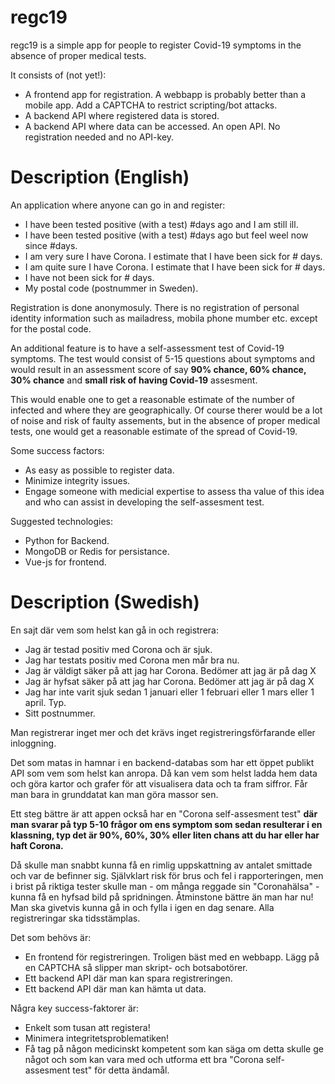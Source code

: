 # regc19

regc19 is a simple app for people to register Covid-19 symptoms in the absence of proper medical tests.

It consists of (not yet!):

 * A frontend app for registration. A webbapp is probably better than a mobile app. Add a CAPTCHA to restrict scripting/bot attacks.
 * A backend API where registered data is stored.
 * A backend API where data can be accessed. An open API. No registration needed and no API-key.

# Description (English)

An application where anyone can go in and register:

 * I have been tested positive (with a test) #days ago and I am still ill.
 * I have been tested positive (with a test) #days ago but feel weel now since #days.
 * I am very sure I have Corona. I estimate that I have been sick for # days.
 * I am quite sure I have Corona. I estimate that I have been sick for # days.
 * I have not been sick for # days.
 * My postal code (postnummer in Sweden).

Registration is done anonymosuly. There is no registration of personal identity information such as mailadress,
mobila phone mumber etc. except for the postal code.

An additional feature is to have a self-assessment test of Covid-19 symptoms. The test would consist of 5-15 questions about symptoms and would result in an assessment score of say **90% chance, 60% chance, 30% chance** and **small risk of having Covid-19** assesment.

This would enable one to get a reasonable estimate of the number of infected and where they are geographically. Of course therer would be a lot of noise and risk of faulty assements, but in the absence of proper medical tests, one would get a reasonable estimate of the spread of Covid-19.

Some success factors:

 * As easy as possible to register data.
 * Minimize integrity issues.
 * Engage someone with medicial expertise to assess tha value of this idea and who can assist in developing the self-assesment test.

Suggested technologies:

 * Python for Backend.
 * MongoDB or Redis for persistance.
 * Vue-js for frontend.
# Description (Swedish)

En sajt där vem som helst kan gå in och registrera:

 * Jag är testad positiv med Corona och är sjuk.
 * Jag har testats positiv med Corona men mår bra nu.
 * Jag är väldigt säker på att jag har Corona. Bedömer att jag är på dag X
 * Jag är hyfsat säker på att jag har Corona. Bedömer att jag är på dag X
 * Jag har inte varit sjuk sedan 1 januari eller 1 februari eller 1 mars eller 1 april. Typ.
 * Sitt postnummer.

Man registrerar inget mer och det krävs inget registreringsförfarande eller inloggning.

Det som matas in hamnar i en backend-databas som har ett öppet publikt API som vem som helst kan anropa. Då kan vem som helst ladda hem data och göra kartor och grafer för att visualisera data och ta fram siffror. Får man bara in grunddatat kan man göra massor sen.

Ett steg bättre är att appen också har en "Corona self-assesment test" **där man svarar på typ 5-10 frågor om ens symptom som sedan resulterar i en klassning, typ det är 90%, 60%, 30% eller liten chans att du har eller har haft Corona.**

Då skulle man snabbt kunna få en rimlig uppskattning av antalet smittade och var de befinner sig. Självklart risk för brus och fel i rapporteringen, men i brist på riktiga tester skulle man - om många reggade sin "Coronahälsa" - kunna få en hyfsad bild på spridningen. Åtminstone bättre än man har nu! Man ska givetvis kunna gå in och fylla i igen en dag senare. Alla registreringar ska tidsstämplas.

Det som behövs är:

 * En frontend för registreringen. Troligen bäst med en webbapp. Lägg på en CAPTCHA så slipper man skript- och botsabotörer.
 * Ett backend API där man kan spara registreringen.
 * Ett backend API där man kan hämta ut data.

Några key success-faktorer är:

 * Enkelt som tusan att registera!
 * Minimera integritetsproblematiken!
 * Få tag på någon medicinskt kompetent som kan säga om detta skulle ge något och som kan vara med och utforma ett bra "Corona self-assesment test" för detta ändamål.

